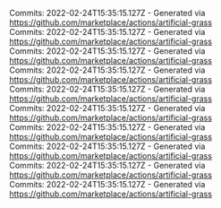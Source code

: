 Commits: 2022-02-24T15:35:15.127Z - Generated via https://github.com/marketplace/actions/artificial-grass
<br>
Commits: 2022-02-24T15:35:15.127Z - Generated via https://github.com/marketplace/actions/artificial-grass
<br>
Commits: 2022-02-24T15:35:15.127Z - Generated via https://github.com/marketplace/actions/artificial-grass
<br>
Commits: 2022-02-24T15:35:15.127Z - Generated via https://github.com/marketplace/actions/artificial-grass
<br>
Commits: 2022-02-24T15:35:15.127Z - Generated via https://github.com/marketplace/actions/artificial-grass
<br>
Commits: 2022-02-24T15:35:15.127Z - Generated via https://github.com/marketplace/actions/artificial-grass
<br>
Commits: 2022-02-24T15:35:15.127Z - Generated via https://github.com/marketplace/actions/artificial-grass
<br>
Commits: 2022-02-24T15:35:15.127Z - Generated via https://github.com/marketplace/actions/artificial-grass
<br>
Commits: 2022-02-24T15:35:15.127Z - Generated via https://github.com/marketplace/actions/artificial-grass
<br>
Commits: 2022-02-24T15:35:15.127Z - Generated via https://github.com/marketplace/actions/artificial-grass
<br>
